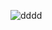 ![dddd](https://user-images.githubusercontent.com/67068215/136140045-9230bf9f-0301-45ad-aca1-606cfd9ffff2.png)
